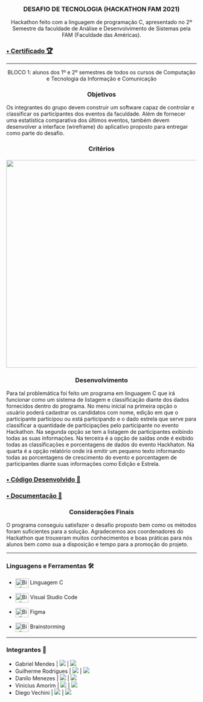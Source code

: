 <div align = "center">
  <h3>
  <b>DESAFIO DE TECNOLOGIA (HACKATHON FAM 2021)</b></br>
  </div>
 <p align="center">Hackathon feito com a linguagem de programação C, apresentado no 2º Semestre da faculdade de Análise e Desenvolvimento de Sistemas pela FAM (Faculdade das Américas).</p>
 <h3><b><a href="https://github.com/Biellms/Hackathon-FAM-2021/blob/main/Documentação/Certificado%20Menção%20Honrosa%20Hackathon.pdf" target="_blank"><p target="blank">• Certificado 🏆</a></b></h3>
<hr>

<p align="center">BLOCO 1: alunos dos 1º e 2º semestres de todos os cursos de Computação e Tecnologia da Informação e Comunicação</p>

<div>
  <h3><b><center>Objetivos</b></h3>
  <p>Os integrantes do grupo devem construir um software capaz de controlar e classificar os participantes dos eventos da faculdade. Além de fornecer uma estatística comparativa dos últimos eventos, também devem desenvolver a interface (wireframe) do aplicativo proposto para entregar como parte do desafio.</p>
  </div>

<div align="center">
  <p><b><h3>Critérios</b></br></br>
  <img width="550px" src="https://i.imgur.com/bxnIY76.png"/>
  </div>

<div>
  <h3><b><center>Desenvolvimento</b></h3>
  <p>Para tal problemática foi feito um programa em linguagem C que irá funcionar como um sistema de listagem e classificação diante dos dados fornecidos dentro do programa. No menu inicial na primeira opção o usuário poderá cadastrar os candidatos com nome, edição em que o participante participou ou está participando e o dado estrela que serve para classificar a quantidade de participações pelo participante no evento Hackathon. Na segunda opção se tem a listagem de participantes exibindo todas as suas informações. Na terceira é a opção de saídas onde é exibido todas as classificações e porcentagens de dados do evento Hackhaton. Na quarta é a opção relatório onde irá emitir um pequeno texto informando todas as porcentagens de crescimento do evento e porcentagem de participantes diante suas informações como Edição e Estrela.</p>
  </div>

<h3><b><a href="https://github.com/Biellms/Hackathon-FAM-2021/blob/main/Desafio.cpp" target="_blank"><p target="_blank">• Código Desenvolvido 📝</a></b></h3>

<h3><b><a href="https://github.com/Biellms/Hackathon-FAM-2021/tree/main/Documentação" target="_blank"><p target="blank">• Documentação 📄</a></b></h3>

<div>
  <h3><b><center>Considerações Finais</b></h3>
  <p>O programa conseguiu satisfazer o desafio proposto bem como os métodos foram suficientes para a solução. Agradecemos aos coordenadores do Hackathon que trouxeram muitos conhecimentos e boas práticas para nós alunos bem como sua a disposição e tempo para a promoção do projeto.</p>
  </div>

<hr>

### **Linguagens e Ferramentas** 🛠
- <img align="center" alt="Biell-C" height="25" width="35" src="https://cdn.jsdelivr.net/gh/devicons/devicon/icons/c/c-original.svg"/> Linguagem C 
- <img align="center" alt="Biell-Vscode" height="25" width="35" src="https://cdn.jsdelivr.net/gh/devicons/devicon/icons/vscode/vscode-original.svg"/> Visual Studio Code
- <img align="center" alt="Biell-Figma" height="25" width="35" src="https://cdn.jsdelivr.net/gh/devicons/devicon/icons/figma/figma-original.svg"/> Figma

- <img align="center" alt="Biell-Figma" height="25" width="35" src="https://i.imgur.com/JhA0enO.png"/> Brainstorming

<hr>

### **Integrantes** 🤖

- Gabriel Mendes |  <a href="https://www.linkedin.com/in/gabriel-mendes-0706ab1b8" target="_blank"><img src="https://img.shields.io/badge/-Linkedin-blue" target="_blank"></a> |  <a href="https://github.com/Biellms" target="_blank"><img src="https://img.shields.io/badge/-Github-gray" target="_blank"></a> 
- Guilherme Rodrigues |  <a href="https://www.linkedin.com/in/guilhermedev/" target="_blank"><img src="https://img.shields.io/badge/-Linkedin-blue" target="_blank"></a> |  <a href="https://github.com/GuilhermeRodriguesSantos?tab=repositories" target="_blank"><img src="https://img.shields.io/badge/-Github-gray" target="_blank"></a> 
- Danilo Menezes | <a href="https://www.linkedin.com/in/danilux-design/" target="_blank"><img src="https://img.shields.io/badge/-Linkedin-blue" target="_blank"></a> |  <a href="https://danilux.design" target="_blank"><img src="https://img.shields.io/badge/-Site-gray" target="_blank"></a>
- Vinicius Amorim | <a href="https://www.linkedin.com/in/viniciusamorimsilva/" target="_blank"><img src="https://img.shields.io/badge/-Linkedin-blue" target="_blank"></a> |  <a href="vini.maxamorimsilva@gmail.com" target="_blank"><img src="https://img.shields.io/badge/-Email-gray" target="_blank"></a>
- Diego Vechini | <a href="https://www.linkedin.com/in/diego-vechini-b339b7210/" target="_blank"><img src="https://img.shields.io/badge/-Linkedin-blue" target="_blank"></a> |  <a href="diegovechini16@gmail.com" target="_blank"><img src="https://img.shields.io/badge/-Email-gray" target="_blank"></a>

